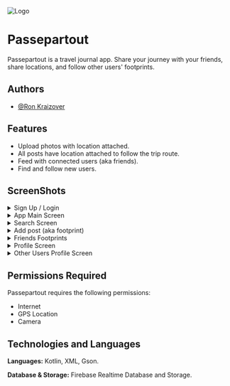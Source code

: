 ![Logo](https://i.imgur.com/6fKZTLN.png)


# Passepartout

Passepartout is a travel journal app. Share your journey with your friends, share locations, and follow other users' footprints.

## Authors

- [@Ron Kraizover](https://github.com/RonK42)

## Features

- Upload photos with location attached.
- All posts have location attached to follow the trip route.
- Feed with connected users (aka friends).
- Find and follow new users.


## ScreenShots

<details>
  <summary>Sign Up / Login</summary>
<img src="https://i.imgur.com/rhbtKPv.jpeg" alt="Main Login Screen" width="300" height="500"> <img src="https://i.imgur.com/LwCimxv.jpeg" alt="Main Login Screen" width="300" height="500"> <img src="https://i.imgur.com/nhF2VW9.jpeg" alt="Main Login Screen" width="300" height="500">
</details>
<details>
  <summary>App Main Screen</summary>
<img src="https://i.imgur.com/nzcmvxT.jpeg" alt="Main Login Screen" width="300" height="500"> <img src="https://i.imgur.com/beSPdtE.jpeg" alt="Main Login Screen" width="300" height="500"> <img src="https://i.imgur.com/twVpm9l.jpeg" alt="Main Login Screen" width="300" height="500">  
</details>
<details>
  <summary>Search Screen</summary>
<img src="https://i.imgur.com/eJfT936.png" alt="Main Login Screen" width="300" height="500"> <img src="https://i.imgur.com/OMs2OTR.jpeg" alt="Main Login Screen" width="300" height="500">
</details>
<details>
  <summary>Add post (aka footprint)</summary>
<img src="https://i.imgur.com/LwkwDdw.png" alt="Main Login Screen" width="300" height="500">
</details>
<details>
  <summary>Friends Footprints</summary>
<img src="https://i.imgur.com/OnIDRAx.jpeg" alt="Main Login Screen" width="300" height="500">
</details>
<details>
  <summary>Profile Screen</summary>
<img src="https://i.imgur.com/mFlx7XI.png" alt="Main Login Screen" width="300" height="500">
</details>
<details>
  <summary>Other Users Profile Screen</summary>
<img src="https://i.imgur.com/2cDamr6.jpeg" alt="Main Login Screen" width="300" height="500">
</details>


## Permissions Required

Passepartout requires the following permissions:

- Internet
- GPS Location
- Camera

## Technologies and Languages

**Languages:** Kotlin, XML, Gson.

**Database & Storage:** Firebase Realtime Database and Storage.
